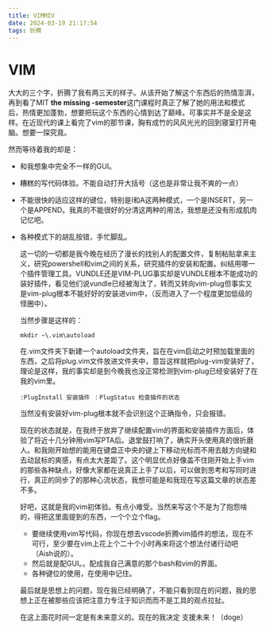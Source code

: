 ```yaml
---
title: VIMMIV
date: 2024-03-19 21:17:54
tags: 折腾
---
```


# VIM

大大的三个字，折腾了我有两三天的样子。从该开始了解这个东西后的热情澎湃，再到看了MIT **the missing -semester**这门课程时真正了解了她的用法和模式后，热情更加蓬勃，想要把玩这个东西的心情到达了巅峰。可事实并不是全是这样。在近现代的课上看完了vim的那节课，胸有成竹的风风光光的回到寝室打开电脑。想要一探究竟。

然而等待着我的却是：

* 和我想象中完全不一样的GUI。

* 糟糕的写代码体验。不能自动打开大括号（这也是非常让我不爽的一点）

* 不能很快的适应这样的键位，特别是I和A这两种模式，一个是INSERT，另一个是APPEND。我真的不能很好的分清这两种的用法，我想是还没有形成肌肉记忆吧。

* 各种模式下的胡乱按错，手忙脚乱。

  这一切的一切都是我今晚在经历了漫长的找别人的配置文件，复制粘贴拿来主义，研究powershell和vim之间的关系，研究插件的安装和配置。纠结用哪一个插件管理工具。VUNDLE还是VIM-PLUG事实却是VUNDLE根本不能成功的装好插件，看见他们说vundle已经被淘汰了，转而又转向vim-plug但事实又是vim-plug根本不能好好的安装进vim中，（反而进入了一个程度更加低级的怪圈中）。

  当然步骤是这样的：

  ``mkdir ~\.vim\autoload ``

  在.vim文件夹下新建一个autoload文件夹，旨在在vim启动之时预加载里面的东西，之后将plug.vim文件放进文件夹中，意旨这样就把plug-vim安装好了，理论是这样，我的事实却是到今晚我也没正常检测到vim-plug已经安装好了在我的vim里。

  ``:PlugInstall 安装插件 ：PlugStatus 检查插件的状态``

  当然没有安装好vim-plug根本就不会识别这个正确指令，只会报错。

  现在的状态就是，在我终于放弃了继续配置vim的界面和安装插件方面后，体验了将近十几分钟用vim写PTA后。退堂鼓打响了，确实开头使用真的很折磨人。和我刚开始想的能用在键盘正中央的键上下移动光标而不用去敲方向键和去动鼠标的爽感，有点太大差距了。这个明显优点好像盖不住刚开始上手vim的那些各种缺点，好像大家都在说真正上手了以后，可以做到思考和写同时进行，真正的同步了的那种心流状态，我想可能是和我现在写这篇文章的状态差不多。

  好吧，这就是我的vim初体验。有点小难受。当然来写这个不是为了抱怨啥的，得把这里面提到的东西，一个个立个flag。

  - 要继续使用vim写代码，你现在想去vscode折腾vim插件的想法，现在不可行，至少要在vim上花上个二十个小时再来将这个想法付诸行动吧（Aish说的）。
  - 然后就是配GUI。。配成我自己满意的那个bash和vim的界面。
  - 各种键位的使用，在使用中记住。

  最后就是思想上的问题，现在我已经明确了，不能只看到现在的问题，我的思想上正在被那些应该把注意力专注于知识而而不是工具的观点拉扯。

  在这上面花时间一定是有未来意义的。现在的我决定 支援未来！（doge）

  

  

  
